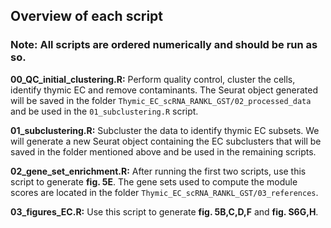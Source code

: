 ## Overview of each script

### Note: All scripts are ordered numerically and should be run as so.

**00_QC_initial_clustering.R:** Perform quality control, cluster the cells, identify thymic EC and remove contaminants. The Seurat object generated will be saved in the folder `Thymic_EC_scRNA_RANKL_GST/02_processed_data` and be used in the `01_subclustering.R` script.

**01_subclustering.R:** Subcluster the data to identify thymic EC subsets. We will generate a new Seurat object containing the EC subclusters that will be saved in the folder mentioned above and be used in the remaining scripts.

**02_gene_set_enrichment.R:** After running the first two scripts, use this script to generate **fig. 5E**. The gene sets used to compute the module scores are located in the folder `Thymic_EC_scRNA_RANKL_GST/03_references`. 

**03_figures_EC.R:** Use this script to generate **fig. 5B,C,D,F** and **fig. S6G,H**. 
